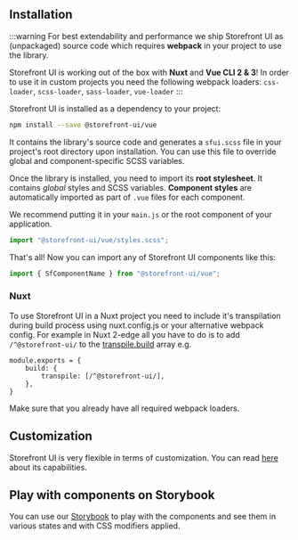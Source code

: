 ## Installation

:::warning
For best extendability and performance we ship Storefront UI as (unpackaged) source code which requires **webpack** in your project to use the library.

Storefront UI is working out of the box with **Nuxt** and **Vue CLI 2 & 3**!
In order to use it in custom projects you need the following webpack loaders: `css-loader`, `scss-loader`, `sass-loader`, `vue-loader`
:::

Storefront UI is installed as a dependency to your project:

```bash
npm install --save @storefront-ui/vue
```

It contains the library's source code and generates a `sfui.scss` file in your project's root directory upon installation. You can use this file to override global and component-specific SCSS variables.

Once the library is installed, you need to import its **root stylesheet**. It contains _global_ styles and SCSS variables. **Component styles** are automatically imported as part of `.vue` files for each component.

We recommend putting it in your `main.js` or the root component of your application.

```js
import "@storefront-ui/vue/styles.scss";
```

That's all! Now you can import any of Storefront UI components like this:

```js
import { SfComponentName } from "@storefront-ui/vue";
```

### Nuxt
To use Storefront UI in a Nuxt project you need to include it's transpilation during build process using nuxt.config.js or your alternative webpack config.
For example in Nuxt 2-edge all you have to do is to add `/^@storefront-ui/` to the [transpile.build](https://nuxtjs.org/api/configuration-build/#transpile) array e.g.
```
module.exports = {
	build: {
		transpile: [/^@storefront-ui/],
	},
}
```
Make sure that you already have all required webpack loaders.

## Customization

Storefront UI is very flexible in terms of customization. You can read [here](customization.md) about its capabilities.

## Play with components on Storybook

You can use our [Storybook](http://storybook.storefrontui.io/) to play with the components and see them in various states and with CSS modifiers applied.
